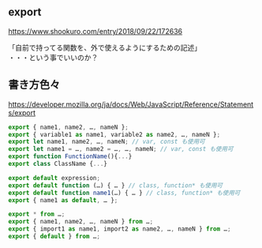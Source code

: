 ## export
https://www.shookuro.com/entry/2018/09/22/172636  

「自前で持ってる関数を、外で使えるようにするための記述」  
・・・という事でいいのか？  


## 書き方色々
https://developer.mozilla.org/ja/docs/Web/JavaScript/Reference/Statements/export
```js
export { name1, name2, …, nameN };
export { variable1 as name1, variable2 as name2, …, nameN };
export let name1, name2, …, nameN; // var, const も使用可
export let name1 = …, name2 = …, …, nameN; // var, const も使用可
export function FunctionName(){...}
export class ClassName {...}

export default expression;
export default function (…) { … } // class, function* も使用可
export default function name1(…) { … } // class, function* も使用可
export { name1 as default, … };

export * from …;
export { name1, name2, …, nameN } from …;
export { import1 as name1, import2 as name2, …, nameN } from …;
export { default } from …;
```

